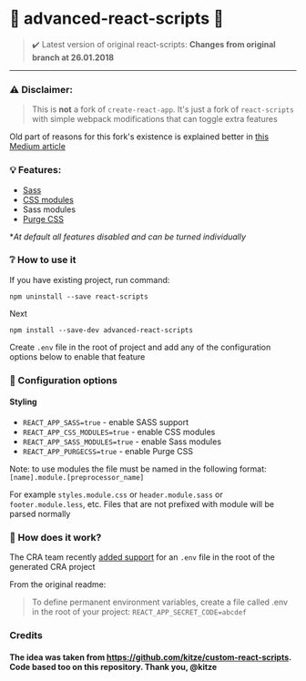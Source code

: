 # :strawberry: advanced-react-scripts :strawberry:

> :heavy_check_mark: Latest version of original react-scripts: **Changes from original branch at 26.01.2018**

---

### ⚠️ Disclaimer:
> This is **not** a fork of ```create-react-app```. It's just a fork of ```react-scripts``` with simple webpack modifications that can toggle extra features

Old part of reasons for this fork's existence is explained better in [this Medium article](https://medium.com/@kitze/configure-create-react-app-without-ejecting-d8450e96196a)

### 💡 Features:
* [Sass](https://sass-lang.com)
* [CSS modules](https://github.com/gajus/react-css-modules#css-modules)
* Sass modules
* [Purge CSS](https://github.com/FullHuman/purgecss)

**At default all features disabled and can be turned individually*

### ❔ How to use it

If you have existing project, run command:

```npm uninstall --save react-scripts```

Next

```npm install --save-dev advanced-react-scripts```

Create `.env` file in the root of project and add any of the configuration options below to enable that feature

### 📝 Configuration options

#### Styling

- ```REACT_APP_SASS=true``` - enable SASS support
- ```REACT_APP_CSS_MODULES=true``` - enable CSS modules
- ```REACT_APP_SASS_MODULES=true``` - enable Sass modules
- ```REACT_APP_PURGECSS=true``` - enable Purge CSS

Note: to use modules the file must be named in the following format: ```[name].module.[preprocessor_name]```

For example ```styles.module.css``` or ```header.module.sass``` or ```footer.module.less```, etc. Files that are not prefixed with module will be parsed normally

### :mag_right: How does it work?

The CRA team recently [added support](https://github.com/facebookincubator/create-react-app/blob/master/packages/react-scripts/template/README.md#adding-development-environment-variables-in-env) for an ```.env``` file in the root of the generated CRA project

From the original readme:
> To define permanent environment variables, create a file called .env in the root of your project:
> ```REACT_APP_SECRET_CODE=abcdef```

### Credits

#### The idea was taken from https://github.com/kitze/custom-react-scripts. Code based too on this repository. Thank you, @kitze
